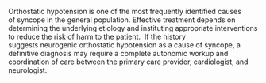 Orthostatic hypotension is one of the most frequently identified causes of syncope in the general population. Effective treatment depends on determining the underlying etiology and instituting appropriate interventions to reduce the risk of harm to the patient.  If the history suggests neurogenic orthostatic hypotension as a cause of syncope, a definitive diagnosis may require a complete autonomic workup and coordination of care between the primary care provider, cardiologist, and neurologist.